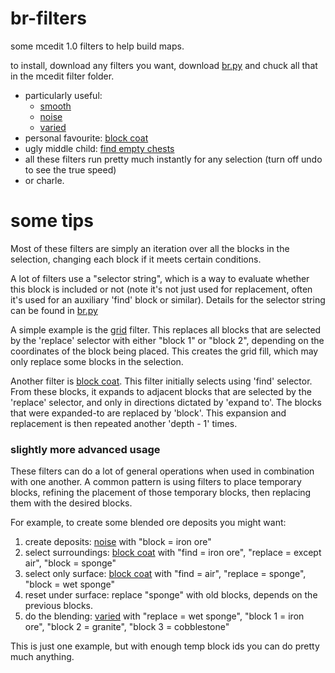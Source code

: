 # br-filters

some mcedit 1.0 filters to help build maps.

to install, download any filters you want, download [br.py](./br.py) and chuck
all that in the mcedit filter folder.

- particularly useful:
    - [smooth](./smooth.py)
    - [noise](./noise.py)
    - [varied](./varied.py)
- personal favourite: [block coat](./block_coat.py)
- ugly middle child: [find empty chests](./find_empty_chests.py)
- all these filters run pretty much instantly for any selection (turn off undo to
        see the true speed)
- or charle.

# some tips

Most of these filters are simply an iteration over all the blocks in the
selection, changing each block if it meets certain conditions.

A lot of filters use a "selector string", which is a way to evaluate whether this
block is included or not (note it's not just used for replacement, often it's
used for an auxiliary 'find' block or similar). Details for the selector string
can be found in [br.py](./br.py)

A simple example is the [grid](./grid.py) filter. This replaces all blocks that
are selected by the 'replace' selector with either "block 1" or "block 2",
depending on the coordinates of the block being placed. This creates the grid
fill, which may only replace some blocks in the selection.

Another filter is [block coat](./block_coat.py). This filter initially selects
using 'find' selector. From these blocks, it expands to adjacent blocks that are
selected by the 'replace' selector, and only in directions dictated by 'expand
to'. The blocks that were expanded-to are replaced by 'block'. This expansion and
replacement is then repeated another 'depth - 1' times.

### slightly more advanced usage

These filters can do a lot of general operations when used in combination with
one another. A common pattern is using filters to place temporary blocks,
refining the placement of those temporary blocks, then replacing them with the
desired blocks.

For example, to create some blended ore deposits you might want:

1. create deposits: [noise](./noise.py) with "block = iron ore"
2. select surroundings: [block coat](./block_coat.py) with "find = iron ore",
        "replace = except air", "block = sponge"
3. select only surface: [block coat](./block_coat.py) with "find = air", "replace
        = sponge", "block = wet sponge"
4. reset under surface: replace "sponge" with old blocks, depends on the previous
        blocks.
5. do the blending: [varied](./varied.py) with "replace = wet sponge", "block 1 =
        iron ore", "block 2 = granite", "block 3 = cobblestone"

This is just one example, but with enough temp block ids you can do pretty much
anything.
